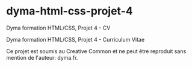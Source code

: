 # dyma-html-css-projet-4
Dyma formation HTML/CSS, Projet 4 - CV

Dyma formation HTML/CSS, Projet 4 - Curriculum Vitae

Ce projet est soumis au Creative Common et ne peut être reproduit sans mention de l'auteur: dyma.fr.
